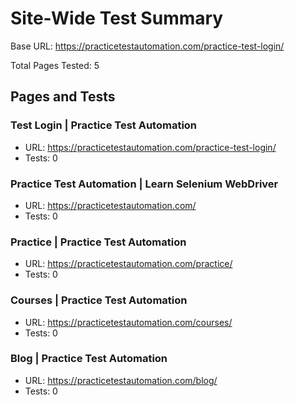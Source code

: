 # Site-Wide Test Summary

Base URL: https://practicetestautomation.com/practice-test-login/

Total Pages Tested: 5

## Pages and Tests

### Test Login | Practice Test Automation
- URL: https://practicetestautomation.com/practice-test-login/
- Tests: 0

### Practice Test Automation | Learn Selenium WebDriver
- URL: https://practicetestautomation.com/
- Tests: 0

### Practice | Practice Test Automation
- URL: https://practicetestautomation.com/practice/
- Tests: 0

### Courses | Practice Test Automation
- URL: https://practicetestautomation.com/courses/
- Tests: 0

### Blog | Practice Test Automation
- URL: https://practicetestautomation.com/blog/
- Tests: 0

